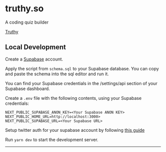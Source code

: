 # truthy.so

A coding quiz builder

[Truthy](https://www.truthy.so)

## Local Development

Create a [Supabase](https://www.supabase.io) account.

Apply the script from `schema.sql` to your Supabase database.
You can copy and paste the schema into the sql editor and run it.

You can find your Supabase credentials in the /settings/api section of your Supabase dashboard.

Create a `.env` file with the following contents, using your Supabase credentials:

```
NEXT_PUBLIC_SUPABASE_ANON_KEY=<Your Supabase ANON KEY>
NEXT_PUBLIC_HOME_URL=http://localhost:3000>
NEXT_PUBLIC_SUPABASE_URL=<Your Supabase URL>
```

Setup twitter auth for your supabase account by following [this guide](https://supabase.io/docs/guides/auth/auth-twitter)

Run `yarn dev` to start the development server.

---
